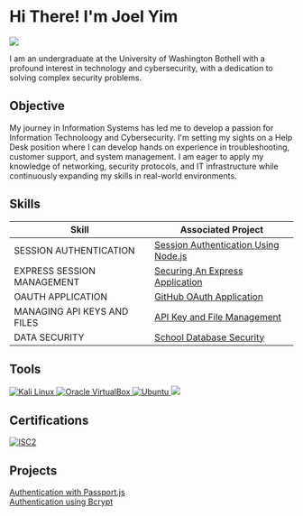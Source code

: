 # Hi There! I'm Joel Yim
<a href="https://www.linkedin.com/in/joelyim1/"><img src="https://img.shields.io/badge/-LinkedIn-0072b1?&style=for-the-badge&logo=linkedin&logoColor=white" /></a>

I am an undergraduate at the University of Washington Bothell with a profound interest in technology and cybersecurity, with a dedication to solving complex security problems.

## Objective

My journey in Information Systems has led me to develop a passion for Information Technoloogy and Cybersecurity. I'm setting my sights on a Help Desk position where I can develop hands on experience in troubleshooting, customer support, and system management. I am eager to apply my knowledge of networking, security protocols, and IT infrastructure while continuously expanding my skills in real-world environments.

## Skills

| Skill                                         | Associated Project         |
|-----------------------------------------------|----------------------------|
| SESSION AUTHENTICATION                        | <a href="https://github.com/RaineJohnson/Session-Authentication.git">Session Authentication Using Node.js</a>|
| EXPRESS SESSION MANAGEMENT                    | <a href="https://github.com/RaineJohnson/Express-Session-Management.git">Securing An Express Application</a>|
| OAUTH APPLICATION                             | <a href="https://github.com/RaineJohnson/OAuth-Through-GitHub.git">GitHub OAuth Application</a>|
| MANAGING API KEYS AND FILES                   | <a href="https://github.com/RaineJohnson/Node-Env-Keys-Management.git">API Key and File Management</a>|
| DATA SECURITY                                 | <a href="https://github.com/RaineJohnson/Data-Security-Application.git">School Database Security</a>|

## Tools
<a href="https://www.kali.org" target="_blank">
  <img src="https://img.shields.io/badge/-Kali%20Linux-557C94?&style=for-the-badge&logo=kalilinux&logoColor=white" alt="Kali Linux"/>
</a>
<a href="https://www.virtualbox.org/" target="_blank">
  <img src="https://img.shields.io/badge/-%20VirtualBox-0000FF?&style=for-the-badge&logo=VirtualBox&logoColor=white" alt="Oracle VirtualBox"/>
</a>
<a href="https://ubuntu.com" target="_blank">
  <img src="https://img.shields.io/badge/-Ubuntu-E95420?&style=for-the-badge&logo=ubuntu&logoColor=white" alt="Ubuntu"/>
<a href="https://www.splunk.com/" target="_blank">
  <img src="https://img.shields.io/badge/-Splunk-000000?&style=for-the-badge&logo=&logoColor=white%22%20alt=%22Splunk)"/>
</a>




## Certifications

<a href="https://www.isc2.org" target="_blank">
  <img src="https://img.shields.io/badge/-ISC2-007D74?&style=for-the-badge&logo=isc2&logoColor=white" alt="ISC2"/>
</a>


## Projects

<a href="https://github.com/RaineJohnson/Authentication-with-passport.js.git">Authentication with Passport.js</a> <br/>
<a href="https://github.com/RaineJohnson/Bcrypt-Authentication.git">Authentication using Bcrypt</a>

